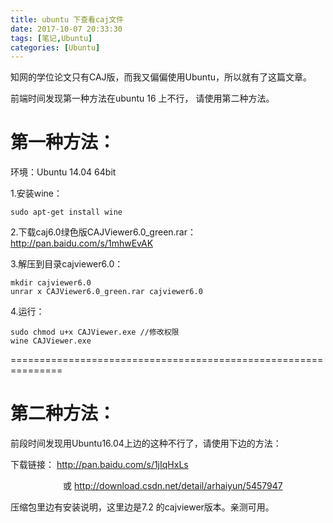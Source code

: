 ```yaml
---
title: ubuntu 下查看caj文件
date: 2017-10-07 20:33:30
tags: [笔记,Ubuntu]
categories: [Ubuntu] 
---
```



知网的学位论文只有CAJ版，而我又偏偏使用Ubuntu，所以就有了这篇文章。

 

前端时间发现第一种方法在ubuntu 16 上不行， 请使用第二种方法。

 

# 第一种方法：

环境：Ubuntu 14.04 64bit

1.安装wine：
```
sudo apt-get install wine
```
2.下载caj6.0绿色版CAJViewer6.0_green.rar： http://pan.baidu.com/s/1mhwEvAK

3.解压到目录cajviewer6.0：
```
mkdir cajviewer6.0
unrar x CAJViewer6.0_green.rar cajviewer6.0
```
4.运行：
```
sudo chmod u+x CAJViewer.exe //修改权限
wine CAJViewer.exe 
```


 


 

===============================================================

# 第二种方法：

前段时间发现用Ubuntu16.04上边的这种不行了，请使用下边的方法：

下载链接： http://pan.baidu.com/s/1jIqHxLs

　　　　　　或 http://download.csdn.net/detail/arhaiyun/5457947

压缩包里边有安装说明，这里边是7.2 的cajviewer版本。亲测可用。

